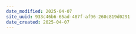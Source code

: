 ```yaml
---
date_modified: 2025-04-07
site_uuid: 933c46b6-65ad-487f-af96-260c819d0291
date_created: 2025-04-07
---
```


